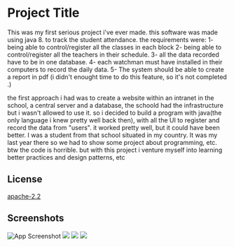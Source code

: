 
# Project Title

This was my first serious project i've ever made. this software was made using java 8. to track the student attendance. the requirements were: 1- being able to control/register all the classes in each block 2- being able to control/register all the teachers in their schedule. 3- all the data recorded have to be in one database. 4- each watchman must have installed in their computers to record the daily data. 5- The system should be able to create a report in pdf (i didn't enought time to do this feature, so it's not completed .)

the first approach i had was to create a website within an intranet in the school, a central server and a database, the schoold had the infrastructure but i wasn't allowed to use it. so i decided to build a program with java(the only language i knew pretty well back then), with all the UI to register and record the data from "users". it worked pretty well, but it could have been better. I was a student from that school situated in my country. It was my last year there so we had to show some project about programming, etc.
btw the code is horrible. but with this project i venture myself into learning better practices and design patterns, etc


## License

[apache-2.2](https://choosealicense.com/licenses/apache-2.0/)


## Screenshots

![App Screenshot](https://i.ibb.co/vdsPk6R/foto1.png)
![](https://i.ibb.co/cgh5rg5/foto2.png)
![](https://i.ibb.co/5B2pNst/foto3.png)
![](https://i.ibb.co/Scc7pcs/foto4.png)



